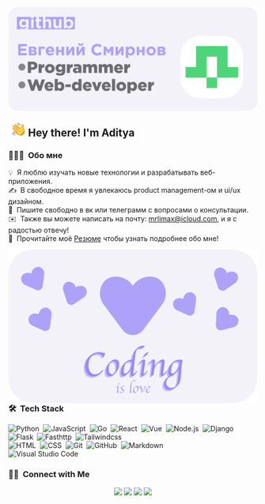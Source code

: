 ![ Banner](https://github.com/mrlimax1/mrlimax1/blob/main/assets/Banner.png?raw=true)

<img alt="Night Coding" src="./assets/Hand%20Wave.gif" width='40' align="left"/><h2>Hey there! I'm Aditya</h2>

<!-- ## 👋 &nbsp;Спасибо, что заглянул! Я Женя -->

### 👨🏻‍💻 &nbsp;Обо мне

💡 &nbsp;Я люблю изучать новые технологии и разрабатывать веб-приложения.\
✍️ &nbsp;В свободное время я увлекаюсь  product management-ом и ui/ux дизайном.\
💬 &nbsp;Пишите свободно в вк или телеграмм с вопросами о консультации.\
✉️ &nbsp;Также вы можете написать на почту: mrlimax@icloud.com, и я с радостью отвечу!\
📄 &nbsp;Прочитайте моё [Резюме](https://www.adityavsingh.com/resume.html) чтобы узнать подробнее обо мне!

<img alt="coding" src="https://github.com/mrlimax1/mrlimax1/blob/main/assets/love.png?raw=true" align="right"/>

### 🛠 &nbsp;Tech Stack

![Python](https://img.shields.io/badge/-Python-F3F2F9?style=flat&logo=python)&nbsp;
![JavaScript](https://img.shields.io/badge/-JavaScript-F3F2F9?style=flat&logo=javascript)&nbsp;
![Go](https://img.shields.io/badge/-Go-F3F2F9?style=flat&logo=go)&nbsp;
![React](https://img.shields.io/badge/-React-F3F2F9?style=flat&logo=react)&nbsp;
![Vue](https://img.shields.io/badge/-Vue-F3F2F9?style=flat&logo=vue)&nbsp;
![Node.js](https://img.shields.io/badge/-Node.js-F3F2F9?style=flat&logo=node.js)&nbsp;
![Django](https://img.shields.io/badge/-Django-F3F2F9?style=flat&logo=django&logoColor=092E20)&nbsp;
![Flask](https://img.shields.io/badge/-Flask-F3F2F9?style=flat&logo=flask)&nbsp;
![Fasthttp](https://img.shields.io/badge/-FastHttp-F3F2F9?style=flat&logo=fasthttp)&nbsp;
![Tailwindcss](https://img.shields.io/badge/-Tailwindcss-F3F2F9?style=flat&logo=tailwindcss&logoColor=563D7C)\
![HTML](https://img.shields.io/badge/-HTML-F3F2F9?style=flat&logo=HTML5)&nbsp;
![CSS](https://img.shields.io/badge/-CSS-F3F2F9?style=flat&logo=CSS3&logoColor=1572B6)&nbsp;
![Git](https://img.shields.io/badge/-Git-F3F2F9?style=flat&logo=git)&nbsp;
![GitHub](https://img.shields.io/badge/-GitHub-F3F2F9?style=flat&logo=github)&nbsp;
![Markdown](https://img.shields.io/badge/-Markdown-F3F2F9?style=flat&logo=markdown)\
![Visual Studio Code](https://img.shields.io/badge/-Visual%20Studio%20Code-F3F2F9?style=flat&logo=visual-studio-code&logoColor=007ACC)&nbsp;


### 🤝🏻 &nbsp;Connect with Me

<p align="center">
<a href="https://vk.com/feetache"><img src="https://img.shields.io/badge/-Vk-1877F2?style=flat&logo=vk&logoColor=white&"/></a>
<a href="mailto:mrlimax@icloud.com"><img src="https://img.shields.io/badge/-mrlimax@icloud.com-1769FF?style=flat&logo=Gmail&logoColor=white"/></a>
<a href="https:/t.me/Bot_py_kt"><img src="https://img.shields.io/badge/-Telegram-1769FF?style=flat&logo=Telegram&logoColor=white"/></a>
<a href="https://www.behance.net/wknddesign"><img src="https://img.shields.io/badge/-weeknd-1769FF?style=flat&logo=Behance&logoColor=white"/></a>
</p>

